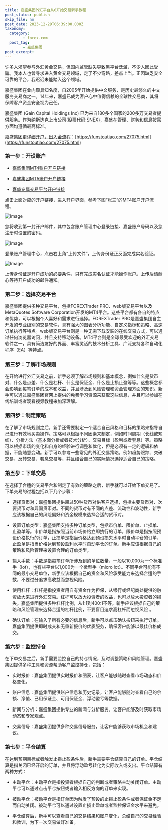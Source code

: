 ```yaml
---
title: 嘉盛集团外汇平台从0开始交易新手教程
post_status: publish
skip_file: no
post_date: 2023-12-29T06:39:00.000Z
taxonomy:
  category:
        - forex-com
  post_tag:
        - 嘉盛集团
post_excerpt: 
---
```

许多人渴望参与外汇黄金交易，但国内监管缺失导致黑平台泛滥，不少人因此受骗。我本人也曾寻求进入黄金交易领域，走了不少弯路，差点上当。正因缺乏安全可靠的平台，我迟迟未能踏入这个领域。

嘉盛集团在业内颇具知名度，自2005年开始提供中文服务，是历史最悠久的中文服务交易商之一。14年来，嘉盛已成为客户心中值得信赖的全球性交易商，其将保障客户资金安全视为己任。

嘉盛集团 (Gain Capital Holdings Inc) 已为来自180多个国家的200多万交易者提供服务。作为纳斯达克上市公司(股票代码:SNEX)，嘉盛在管理、财务和信息披露方面均遵循最高标准。

[嘉盛集团更详细开户，出入金流程](https://funstoutiao.com/27075.html)：[https://funstoutiao.com/27075.html](https://funstoutiao.com/27075.html)

### 第一步：开设账户

* [嘉盛集团MT4账户开户链接](https://s.ssgg.net/jsmt4)

* [嘉盛集团MT5账户开户链接](https://s.ssgg.net/jsmt5)

* [嘉盛专属交易平台开户链接](https://s.ssgg.net/js)

点击上面对应的开户链接，进入开户界面，参考下图“张三”的MT4账户开户流程。

![Image](https://prod-files-secure.s3.us-west-2.amazonaws.com/39ed1227-6d7d-4570-be36-9ccd4a2c4241/7a167aea-686b-400d-af59-4e18eb607a40/640.png?X-Amz-Algorithm=AWS4-HMAC-SHA256&X-Amz-Content-Sha256=UNSIGNED-PAYLOAD&X-Amz-Credential=ASIAZI2LB466YJ6DSULQ%2F20250422%2Fus-west-2%2Fs3%2Faws4_request&X-Amz-Date=20250422T221309Z&X-Amz-Expires=3600&X-Amz-Security-Token=IQoJb3JpZ2luX2VjEFYaCXVzLXdlc3QtMiJGMEQCICKVQLdhhGBtbBbwr5Sf36ls0yxA9I9gH0JXj%2FEMLAalAiBR1Mz1tEOfNn1atoDsT2RzO14kZSwu4halIy8ZmYXtoSqIBAjf%2F%2F%2F%2F%2F%2F%2F%2F%2F%2F8BEAAaDDYzNzQyMzE4MzgwNSIMeKH2Co3523fZwobWKtwD0aSSfOxiOulqOhCFnofdV6dm1dqP%2BNwYc6LMcX%2FacvLu5bo7AeObMI1d%2FHDm2%2FxBc9OE1VhWzCRK%2Fnh9LGuYSks0F1m23%2FUWf0POzsYdrfXuK2aYdy%2B7OpDFoKj3bhrgUv5vyC4CfZ665aBPWj2f%2FTop5QDbSFkRH4hTY29SddEmvse47vQbXIo5IFbaVCyzpxMX09dNCmDV%2FsHUeuK20Id%2BGEq0cFE1RkOYAFSj8v6lX95MZ9CoJNInnKkoYlZM7G0SDXyN3raIBDDBaj4Zjcvt3%2FnY5PI%2FuJwCulkA9oa2JPvIoScdvRvOeQuqAq02RcVE6NQhwc946XAzg235xpX%2BsWx7hGirvPgO%2F%2BCnLyWb8w652j5q1ant2ynrynwzkxf1zttRqkUQUxv80LzlQvNkmN44RVprCyXoUa%2FSA7I120Ja2n%2F3ccJSB%2B0qFe%2Bq47YRNoNy4mfnw5Iqn7W1SMTFWHzAlNErDbPthKbE4L9t2xaS1XA1v05CXv3ZkIT86YT%2BcADOPvQKv1OiZ%2FldyfLe%2FBojWTyUShcE21W8n6c4zc%2BZwky0bcU%2F71NUiLLMHUz5r6TV7HFWcBmxGHXiYvc3W10HgwvdqhE50ocRrDVXc7JFGpThabZ7ZOkw7qKgwAY6pgHvjhOY1oiI4Ni1w2ouK3iuV%2BrSrGxy4fmoMZsaIDN1GrMrrSmvb1EjtLHys0qipyre6klyCLZu4NaZAKUcPh18UFBAjnJ4ocDB%2BDAPFVr6W5H6lnbQJbAmUEOyMhKS4Kz6q5sLtxOuzpbR66545toNuI9PCTvzQ9h1ijqxpYQbHuDwb%2BU7VHNdanVQEl45cxYtvlzwkomNyeC%2Fxr%2FRiEzi%2FKIUzYQV&X-Amz-Signature=c3bf5b22da184a4b8dc61c732bab1fd1d150701d4f5fafe70b68c9abc1ed7a2f&X-Amz-SignedHeaders=host&x-id=GetObject)

您将收到第一封开户邮件，其中包含账户管理中心登录链接、嘉盛账户号码以及您注册时设置的密码。

![Image](https://prod-files-secure.s3.us-west-2.amazonaws.com/39ed1227-6d7d-4570-be36-9ccd4a2c4241/eaa1c6b3-2877-4284-a0e1-530e222c27fb/image.png?X-Amz-Algorithm=AWS4-HMAC-SHA256&X-Amz-Content-Sha256=UNSIGNED-PAYLOAD&X-Amz-Credential=ASIAZI2LB466YJ6DSULQ%2F20250422%2Fus-west-2%2Fs3%2Faws4_request&X-Amz-Date=20250422T221309Z&X-Amz-Expires=3600&X-Amz-Security-Token=IQoJb3JpZ2luX2VjEFYaCXVzLXdlc3QtMiJGMEQCICKVQLdhhGBtbBbwr5Sf36ls0yxA9I9gH0JXj%2FEMLAalAiBR1Mz1tEOfNn1atoDsT2RzO14kZSwu4halIy8ZmYXtoSqIBAjf%2F%2F%2F%2F%2F%2F%2F%2F%2F%2F8BEAAaDDYzNzQyMzE4MzgwNSIMeKH2Co3523fZwobWKtwD0aSSfOxiOulqOhCFnofdV6dm1dqP%2BNwYc6LMcX%2FacvLu5bo7AeObMI1d%2FHDm2%2FxBc9OE1VhWzCRK%2Fnh9LGuYSks0F1m23%2FUWf0POzsYdrfXuK2aYdy%2B7OpDFoKj3bhrgUv5vyC4CfZ665aBPWj2f%2FTop5QDbSFkRH4hTY29SddEmvse47vQbXIo5IFbaVCyzpxMX09dNCmDV%2FsHUeuK20Id%2BGEq0cFE1RkOYAFSj8v6lX95MZ9CoJNInnKkoYlZM7G0SDXyN3raIBDDBaj4Zjcvt3%2FnY5PI%2FuJwCulkA9oa2JPvIoScdvRvOeQuqAq02RcVE6NQhwc946XAzg235xpX%2BsWx7hGirvPgO%2F%2BCnLyWb8w652j5q1ant2ynrynwzkxf1zttRqkUQUxv80LzlQvNkmN44RVprCyXoUa%2FSA7I120Ja2n%2F3ccJSB%2B0qFe%2Bq47YRNoNy4mfnw5Iqn7W1SMTFWHzAlNErDbPthKbE4L9t2xaS1XA1v05CXv3ZkIT86YT%2BcADOPvQKv1OiZ%2FldyfLe%2FBojWTyUShcE21W8n6c4zc%2BZwky0bcU%2F71NUiLLMHUz5r6TV7HFWcBmxGHXiYvc3W10HgwvdqhE50ocRrDVXc7JFGpThabZ7ZOkw7qKgwAY6pgHvjhOY1oiI4Ni1w2ouK3iuV%2BrSrGxy4fmoMZsaIDN1GrMrrSmvb1EjtLHys0qipyre6klyCLZu4NaZAKUcPh18UFBAjnJ4ocDB%2BDAPFVr6W5H6lnbQJbAmUEOyMhKS4Kz6q5sLtxOuzpbR66545toNuI9PCTvzQ9h1ijqxpYQbHuDwb%2BU7VHNdanVQEl45cxYtvlzwkomNyeC%2Fxr%2FRiEzi%2FKIUzYQV&X-Amz-Signature=b312ebca75ca31e1d76f5ce2444363dd48be37a109ca28018973326e348e8fe9&X-Amz-SignedHeaders=host&x-id=GetObject)

登录账户管理中心，点击右上角“上传文件”，上传身份证正反面完成实名验证。

![Image](https://prod-files-secure.s3.us-west-2.amazonaws.com/39ed1227-6d7d-4570-be36-9ccd4a2c4241/54090639-09fc-46b4-a135-e0289f707147/image.png?X-Amz-Algorithm=AWS4-HMAC-SHA256&X-Amz-Content-Sha256=UNSIGNED-PAYLOAD&X-Amz-Credential=ASIAZI2LB466YJ6DSULQ%2F20250422%2Fus-west-2%2Fs3%2Faws4_request&X-Amz-Date=20250422T221309Z&X-Amz-Expires=3600&X-Amz-Security-Token=IQoJb3JpZ2luX2VjEFYaCXVzLXdlc3QtMiJGMEQCICKVQLdhhGBtbBbwr5Sf36ls0yxA9I9gH0JXj%2FEMLAalAiBR1Mz1tEOfNn1atoDsT2RzO14kZSwu4halIy8ZmYXtoSqIBAjf%2F%2F%2F%2F%2F%2F%2F%2F%2F%2F8BEAAaDDYzNzQyMzE4MzgwNSIMeKH2Co3523fZwobWKtwD0aSSfOxiOulqOhCFnofdV6dm1dqP%2BNwYc6LMcX%2FacvLu5bo7AeObMI1d%2FHDm2%2FxBc9OE1VhWzCRK%2Fnh9LGuYSks0F1m23%2FUWf0POzsYdrfXuK2aYdy%2B7OpDFoKj3bhrgUv5vyC4CfZ665aBPWj2f%2FTop5QDbSFkRH4hTY29SddEmvse47vQbXIo5IFbaVCyzpxMX09dNCmDV%2FsHUeuK20Id%2BGEq0cFE1RkOYAFSj8v6lX95MZ9CoJNInnKkoYlZM7G0SDXyN3raIBDDBaj4Zjcvt3%2FnY5PI%2FuJwCulkA9oa2JPvIoScdvRvOeQuqAq02RcVE6NQhwc946XAzg235xpX%2BsWx7hGirvPgO%2F%2BCnLyWb8w652j5q1ant2ynrynwzkxf1zttRqkUQUxv80LzlQvNkmN44RVprCyXoUa%2FSA7I120Ja2n%2F3ccJSB%2B0qFe%2Bq47YRNoNy4mfnw5Iqn7W1SMTFWHzAlNErDbPthKbE4L9t2xaS1XA1v05CXv3ZkIT86YT%2BcADOPvQKv1OiZ%2FldyfLe%2FBojWTyUShcE21W8n6c4zc%2BZwky0bcU%2F71NUiLLMHUz5r6TV7HFWcBmxGHXiYvc3W10HgwvdqhE50ocRrDVXc7JFGpThabZ7ZOkw7qKgwAY6pgHvjhOY1oiI4Ni1w2ouK3iuV%2BrSrGxy4fmoMZsaIDN1GrMrrSmvb1EjtLHys0qipyre6klyCLZu4NaZAKUcPh18UFBAjnJ4ocDB%2BDAPFVr6W5H6lnbQJbAmUEOyMhKS4Kz6q5sLtxOuzpbR66545toNuI9PCTvzQ9h1ijqxpYQbHuDwb%2BU7VHNdanVQEl45cxYtvlzwkomNyeC%2Fxr%2FRiEzi%2FKIUzYQV&X-Amz-Signature=4c90a413abaed336576b9e74a94a1434a7ea84bfcf0e0fc0a5d074c4870b3a19&X-Amz-SignedHeaders=host&x-id=GetObject)

上传身份证是开户成功的必要条件，只有完成实名认证才能操作账户。上传后请耐心等待开户成功的邮件通知。

### 第二步：选择交易平台

嘉盛集团提供多种交易平台，包括FOREXTrader PRO、web版交易平台以及MetaQuotes Software Corporation开发的MT4平台。这些平台都有各自的特点和优势，可以根据个人喜好和需求进行选择。FOREXTrader PRO是嘉盛集团自主开发的专业级别的交易软件，具有强大的图表分析功能、自定义指标和策略、高速订单执行等特点。web版交易平台则是一种无需下载安装的在线交易方式，可以通过任何浏览器访问，并且支持移动设备。MT4平台则是全球最受欢迎的外汇交易软件之一，具有简洁友好的界面、丰富灵活的技术分析工具、广泛支持各种自动化程序（EA）等特点。

### 第三步：了解市场规则

在开始进行外汇交易之前，新手必须了解市场规则和基本概念，例如什么是货币对、什么是点差、什么是杠杆、什么是保证金、什么是止损止盈等等。这些概念都会影响到每笔订单的成本和收益，并且涉及到风险管理和资金管理方面的知识。新手可以通过嘉盛集团官网上提供的免费学习资源来获取这些信息，并且可以参加在线培训或者观看视频教程来加深理解。

### 第四步：制定策略

在了解了市场规则之后，新手还需要制定一个适合自己风格和目标的策略来指导自己进行有效地买卖操作。策略可以根据不同因素来制定，例如时间周期（长线或短线）、分析方法（基本面分析或者技术分析）、交易目标（盈利或者套息）等。策略可以根据市场的变化和自身的经验进行调整和优化，但是必须有一定的逻辑和依据，不能随意变动。新手可以参考一些常见的外汇交易策略，例如趋势跟踪、突破交易、反转交易、套息交易等，并且结合自己的实际情况选择适合自己的策略。

### 第五步：下单交易

在选择了合适的交易平台和制定了有效的策略之后，新手就可以开始下单交易了。下单交易的过程包括以下几个步骤：

* 选择货币对：嘉盛集团提供超过50种货币对供客户选择，包括主要货币对、次要货币对和异国货币对。不同的货币对有不同的点差、流动性和波动性，新手应该根据自己的风险偏好和资金规模来选择合适的货币对。

* 设置订单类型：嘉盛集团支持多种订单类型，包括市价单、限价单、止损单、止盈单等。市价单是指按照当前市场价格立即执行的订单，限价单是指按照预设价格执行的订单，止损单是指当价格达到预设损失水平时自动平仓的订单，止盈单是指当价格达到预设盈利水平时自动平仓的订单。新手应该根据自己的策略和风险管理来设置合理的订单类型。

* 输入手数：手数是指每笔订单所涉及到的单位数量，一般以10,000为一个标准手（lot），也有些平台以1,000为一个微型手（micro lot）。不同平台可能有不同的最小交易单位，新手应该根据自己的资金和风险承受能力来选择合适的手数，不要过分追求高收益而忽视风险。

* 使用杠杆：杠杆是指投资者用自有资金作为担保，从银行或经纪商处提供的融资放大来进行外汇交易。杠杆可以放大投资者的收益，也可以放大投资者的损失。嘉盛集团提供多种杠杆比例，从1:1到400:1不等。新手应该根据自己的策略和风险管理来选择合适的杠杆比例，不要盲目追求高杠杆而忽视风险 。

* 确认订单：在输入了所有必要的信息后，新手可以点击确认按钮来执行订单。嘉盛集团提供即时成交和无重新报价的优质服务，确保客户能够以最佳价格成交。

### 第六步：监控持仓

在下单交易之后，新手需要监控自己的持仓情况，及时调整策略和风险管理。嘉盛集团提供多种工具和资源帮助客户监控持仓，包括：

* 实时报价：嘉盛集团提供实时报价和图表，让客户能够随时查看市场动态和价格变化。

* 账户信息：嘉盛集团提供账户信息和历史记录，让客户能够随时查看自己的余额、净值、已用保证金、可用保证金、浮动盈亏等数据。

* 新闻与分析：嘉盛集团提供专业的新闻与分析服务，让客户能够及时获取市场动态和专家观点。

* 交易信号：嘉盛集团提供多种交易信号服务，让客户能够获取市场机会和建议。

### 第七步：平仓结算

在达到预期目标或者触发止损止盈条件后，新手需要平仓结算自己的订单。平仓结算是指关闭已经开启的订单，并且将浮动盈亏转化为实际收入或支出。平仓结算有两种方式：

* 主动平仓：主动平仓是指投资者根据自己的判断或者策略主动关闭订单。主动平仓可以通过点击平仓按钮或者输入相反方向的订单来实现。

* 被动平仓：被动平仓是指订单因为触发了预设的止损止盈条件或者保证金不足而自动关闭。被动平仓可以通过设置止损止盈单或者监控保证金水平来避免。

* 平仓结算后，新手可以查看自己的交易结果和账户变化，总结自己的交易经验和教训，为下一次交易做好准备。